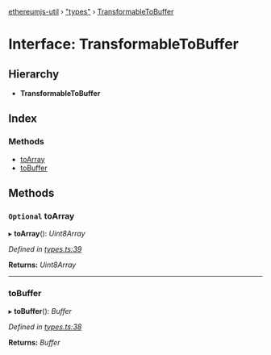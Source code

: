 [ethereumjs-util](../README.md) › ["types"](../modules/_types_.md) › [TransformableToBuffer](_types_.transformabletobuffer.md)

# Interface: TransformableToBuffer

## Hierarchy

* **TransformableToBuffer**

## Index

### Methods

* [toArray](_types_.transformabletobuffer.md#optional-toarray)
* [toBuffer](_types_.transformabletobuffer.md#tobuffer)

## Methods

### `Optional` toArray

▸ **toArray**(): *Uint8Array*

*Defined in [types.ts:39](https://github.com/ethereumjs/ethereumjs-util/blob/master/src/types.ts#L39)*

**Returns:** *Uint8Array*

___

###  toBuffer

▸ **toBuffer**(): *Buffer*

*Defined in [types.ts:38](https://github.com/ethereumjs/ethereumjs-util/blob/master/src/types.ts#L38)*

**Returns:** *Buffer*
